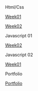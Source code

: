 Html/Css

[Week01](https://htmlpreview.github.io/?https://github.com/sana-dev/Foocoding-github.io/blob/main/html-css/week01/index.html)


[Week02](https://htmlpreview.github.io/?https://github.com/sana-dev/Foocoding-github.io/blob/main/html-css/wee02/index.html)

Javascript 01


[Week02](https://htmlpreview.github.io/?https://github.com/sana-dev/Foocoding-github.io/blob/main/javascript%2002/index.html)


Javascript 02

[Week01](https://htmlpreview.github.io/?http://127.0.0.1:5500/index.html)


Portfolio 

[Portfolio](https://htmlpreview.github.io/?https://github.com/sana-dev/Foocoding-github.io/blob/main/Portfolio%20FOO/index.html)
